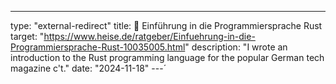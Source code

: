 ---
type: "external-redirect"
title: 🔗 Einführung in die Programmiersprache Rust
target: "https://www.heise.de/ratgeber/Einfuehrung-in-die-Programmiersprache-Rust-10035005.html"
description: "I wrote an introduction to the Rust programming language for the popular German tech magazine c't."
date: "2024-11-18"
---´